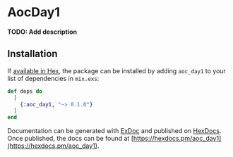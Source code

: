 # AocDay1

**TODO: Add description**

## Installation

If [available in Hex](https://hex.pm/docs/publish), the package can be installed
by adding `aoc_day1` to your list of dependencies in `mix.exs`:

```elixir
def deps do
  [
    {:aoc_day1, "~> 0.1.0"}
  ]
end
```

Documentation can be generated with [ExDoc](https://github.com/elixir-lang/ex_doc)
and published on [HexDocs](https://hexdocs.pm). Once published, the docs can
be found at [https://hexdocs.pm/aoc_day1](https://hexdocs.pm/aoc_day1).

